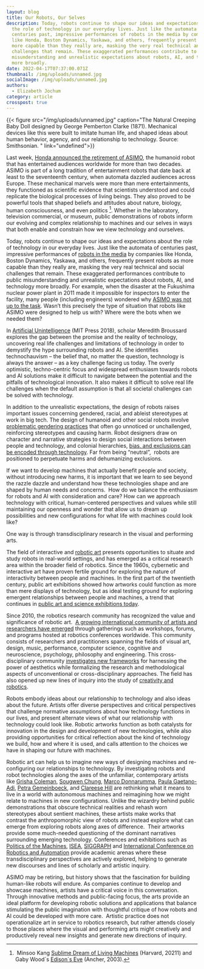 ```yaml
---
layout: blog
title: Our Robots, Our Selves
description: Today, robots continue to shape our ideas and expectations about
  the role of technology in our everyday lives. Just like the automata of
  centuries past, impressive performances of robots in the media by companies
  like Honda, Boston Dynamics, Yaskawa, and others, frequently present robots as
  more capable than they really are, masking the very real technical and social
  challenges that remain. These exaggerated performances contribute to public
  misunderstanding and unrealistic expectations about robots, AI, and technology
  more broadly.
date: 2022-04-17T07:37:00.071Z
thumbnail: /img/uploads/unnamed.jpg
socialImage: /img/uploads/unnamed.jpg
authors:
  - Elizabeth Jochum
category: article
crosspost: true
---
```

{{< figure src="/img/uploads/unnamed.jpg" caption="The Natural Creeping Baby Doll designed by George Pemberton Clarke (1871). Mechanical devices like this were  built to imitate human life, and shaped ideas about human behavior, agency, and our relationship to technology. Source: Smithsonian. " link="undefined">}}

Last week, [Honda announced the retirement of ASIMO](https://www.forbes.com/sites/peterlyon/2022/03/28/hondas-globetrotting-pint-sized-robot-asimo-to-retire/?sh=1bc631317618), the humanoid robot that has entertained audiences worldwide for more than two decades. ASIMO is part of a long tradition of entertainment robots that date back at least to the seventeenth century, when automata dazzled audiences across Europe. These mechanical marvels were more than mere entertainments, they functioned as scientific evidence that scientists understood and could replicate the biological processes of living beings. They also proved to be powerful tools that shaped beliefs and attitudes about nature, biology, human consciousness, and even politics [^1]. Whether in the laboratory, television commercial, or museum, public demonstrations of robots inform our evolving and complex relationship to machines and our selves in ways that both enable and constrain how we view technology and ourselves.

Today, robots continue to shape our ideas and expectations about the role of technology in our everyday lives. Just like the automata of centuries past, impressive performances of [robots in the media](https://www.youtube.com/watch?v=O3XyDLbaUmU&t=159s) by companies like Honda, Boston Dynamics, Yaskawa, and others, frequently present robots as more capable than they really are, masking the very real technical and social challenges that remain. These exaggerated performances contribute to public misunderstanding and unrealistic expectations about robots, AI, and technology more broadly. For example, when the disaster at the Fukushima nuclear power plant in 2011 made it impossible for inspectors to enter the facility, many people (including engineers) wondered why [ASIMO was not up to the task](https://www.science.org/content/article/how-robots-are-becoming-critical-players-nuclear-disaster-cleanup). Wasn’t this precisely the type of situation that robots like ASIMO were designed to help us with? Where were the bots when we needed them? 

In [Artificial Unintelligence](https://mitpress.mit.edu/books/artificial-unintelligence) (MIT Press 2018), scholar Meredith Broussard explores the gap between the promise and the reality of technology, uncovering real life challenges and limitations of technology in order to demystify the hype surrounding robots and AI. She identifies technochauvism – the belief that, no matter the question, technology is always the answer – as a key challenge facing us today. The overly optimistic, techno-centric focus and widespread enthusiasm towards robots and AI solutions make it difficult to navigate between the potential and the pitfalls of technological innovation. It also makes it difficult to solve real life challenges when the default assumption is that all societal challenges can be solved with technology. 

In addition to the unrealistic expectations, the design of robots raises important issues concerning gendered, racial, and ableist stereotypes at work in big tech. The design of humanoid and other social robots involve [problematic gendering practices](https://vtechworks.lib.vt.edu/handle/10919/49537) that often go unnoticed or unchallenged, reinforcing stereotypes and causing harm. Robot designers draw on character and narrative strategies to design social interactions between people and technology, and colonial hierarchies, [bias, and exclusions can be encoded through technology](https://www.nytimes.com/2018/06/21/opinion/facial-analysis-technology-bias.html). Far from being “neutral”,  robots are positioned to perpetuate harms and dehumanizing exclusions. 

If we want to develop machines that actually benefit people and society, without introducing new harms, it is important that we learn to see beyond the razzle dazzle and understand how these technologies shape and are shaped by human needs and concerns.  How do we balance the enthusiasm for robots and AI with consideration and care? How can we approach technology with critical, human-centered perspectives and values while still maintaining our openness and wonder that allow us to dream up possibilities and new configurations for what life with machines could look like? 

One way is through transdisciplinary research in the visual and performing arts. 

The field of interactive and [robotic art](https://roboticart.org/) presents opportunities to situate and study robots in real-world settings, and has emerged as a critical research area within the broader field of robotics. Since the 1960s, cybernetic and interactive art have proven fertile ground for exploring the nature of interactivity between people and machines. In the first part of the twentieth century, public art exhibitions showed how artworks could function as more than mere displays of technology, but as ideal testing ground for exploring emergent relationships between people and machines, a trend that continues in [public art and science exhibitions today](https://www.barbican.org.uk/hire/exhibition-hire-bie/ai-more-than-human). 

Since 2010, the robotics research community has recognized the value and significance of robotic art.  [A growing international community of artists and researchers have emerged](https://roboticart.org/) through gatherings such as workshops, forums, and programs hosted at robotics conferences worldwide. This community consists of researchers and practitioners spanning the fields of visual art, design, music, performance, computer science, cognitive and neuroscience, psychology, philosophy and engineering. This cross-disciplinary community [investigates new frameworks](https://www.frontiersin.org/research-topics/11183/the-art-of-human-robot-interaction-creative-perspectives-from-design-and-the-arts) for harnessing the power of aesthetics while formalizing the research and methodological aspects of unconventional or cross-disciplinary approaches. The field has also opened up new lines of inquiry into the study of [creativity and robotics](https://www.frontiersin.org/research-topics/14181/creativity-and-robotics). 

Robots embody ideas about our relationship to technology and also ideas about the future. Artists offer diverse perspectives and critical perspectives that challenge normative assumptions about how technology functions in our lives, and present alternate views of what our relationship with technology could look like. Robotic artworks function as both catalysts for innovation in the design and development of new technologies, while also providing opportunities for critical reflection about the kind of technology we build, how and where it is used, and calls attention to the choices we have in shaping our future with machines.

Robotic art can help us to imagine new ways of designing machines and re-configuring our relationships to technology. By investigating robots and robot technologies along the axes of the unfamiliar, contemporary artists like [Grisha Coleman](https://www.radcliffe.harvard.edu/people/grisha-coleman), [Sougwen Chung](https://sougwen.com), [Marco Donnarumma](https://marcodonnarumma.com/), [Paula Gaetano-Adi](http://paulagaetanoadi.com/), [Petra Gemeinboeck](http://www.impossiblegeographies.net/mml/), and [Clareese Hill](https://www.eyebeam.org/residents/clareese-hill/) are rethinking what it means to live in a world with autonomous machines and reimagining how we might relate to machines in new configurations. Unlike the wizardry behind public demonstrations that obscure technical realities and rehash worn stereotypes about sentient machines, these artists make works that contrast the anthropomorphic view of robots and instead explore what can emerge from exploring robots along axes of difference.  Their artworks provide some much-needed questioning of the dominant narratives surrounding emerging technology. Conferences and exhibitions such as [Politics of the Machines](https://www.pomconference.org/), [ISEA](http://www.isea-web.org/), [SIGGRAPH](https://dac.siggraph.org/sparks-apr2022/?fbclid=IwAR3QiYVTiaKwtLYAEb3lieG4Vf08xDeaJM6q63oLShyIJDSzUbtb0yDGG3A) and [International Conference on Robotics and Automation](https://roboticart.org/icra2022/) provide academic arenas where these transdisciplinary perspectives are actively explored, helping to generate new discourses and lines of scholarly and artistic inquiry. 

ASIMO may be retiring, but history shows that the fascination for building human-like robots will endure. As companies continue to develop and showcase machines, artists have a critical voice in this conversation. Through innovative methods and public-facing focus, the arts provide an ideal platform for developing robotic solutions and applications that balance stimulating the public imagination with thoughtful critique of how robots and AI could be developed with more care.  Artistic practice does not operationalize art in service to robotics research, but rather attends closely to those places where the visual and performing arts might creatively and productively reveal new insights and generate new directions of inquiry. 

[^1]:  Minsoo Kang [Sublime Dream of Living Machines](https://www.hup.harvard.edu/catalog.php?isbn=9780674049352) (Harvard, 20211) and Gaby Wood´s [Edison´s Eve](https://www.penguinrandomhouse.com/books/193541/edisons-eve-by-gaby-wood/) (Ancher, 2003).